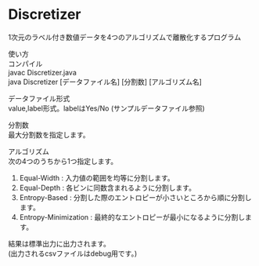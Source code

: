 Discretizer
===========

1次元のラベル付き数値データを4つのアルゴリズムで離散化するプログラム  
  
使い方  
コンパイル  
javac Discretizer.java  
java Discretizer [データファイル名] [分割数] [アルゴリズム名]  
  
データファイル形式  
value,label形式。labelはYes/No (サンプルデータファイル参照)  
  
分割数  
最大分割数を指定します。  
  
アルゴリズム  
次の4つのうちから1つ指定します。  
1. Equal-Width : 入力値の範囲を均等に分割します。  
2. Equal-Depth : 各ビンに同数含まれるように分割します。  
3. Entropy-Based : 分割した際のエントロピーが小さいところから順に分割します。  
4. Entropy-Minimization : 最終的なエントロピーが最小になるように分割します。  
  
結果は標準出力に出力されます。  
(出力されるcsvファイルはdebug用です。)  

